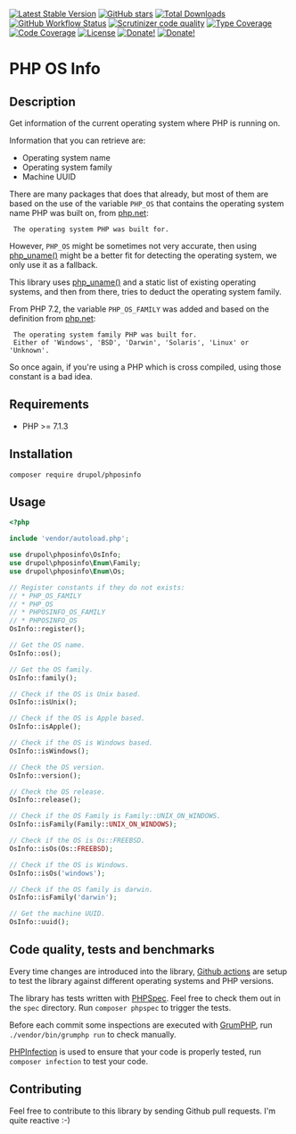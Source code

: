 [![Latest Stable Version][latest stable version]][packagist]
 [![GitHub stars][github stars]][packagist]
 [![Total Downloads][total downloads]][packagist]
 [![GitHub Workflow Status][github workflow status]][github actions]
 [![Scrutinizer code quality][code quality]][scrutinizer code quality]
 [![Type Coverage][type coverage]][sheperd type coverage]
 [![Code Coverage][code coverage]][scrutinizer code quality]
 [![License][license]][packagist]
 [![Donate!][donate github]][github sponsor]
 [![Donate!][donate paypal]][paypal sponsor]

# PHP OS Info

## Description

Get information of the current operating system where PHP is running on.

Information that you can retrieve are:

* Operating system name
* Operating system family
* Machine UUID

There are many packages that does that already, but most of them are based on
the use of the variable `PHP_OS` that contains the operating system name PHP was
built on, from [php.net](https://www.php.net/manual/en/reserved.constants.php):

     The operating system PHP was built for.

However, `PHP_OS` might be sometimes not very accurate, then using
[php_uname()](https://php.net/php_uname) might be a better fit for detecting the
operating system, we only use it as a fallback.

This library uses [php_uname()](https://php.net/php_uname) and a static list of
existing operating systems, and then from there, tries to deduct the operating
system family.

From PHP 7.2, the variable `PHP_OS_FAMILY` was added and based on the definition
from [php.net](https://www.php.net/manual/en/reserved.constants.php):

     The operating system family PHP was built for.
     Either of 'Windows', 'BSD', 'Darwin', 'Solaris', 'Linux' or 'Unknown'.

So once again, if you're using a PHP which is cross compiled, using those
constant is a bad idea.

## Requirements

* PHP >= 7.1.3

## Installation

```composer require drupol/phposinfo```

## Usage

```php
<?php

include 'vendor/autoload.php';

use drupol\phposinfo\OsInfo;
use drupol\phposinfo\Enum\Family;
use drupol\phposinfo\Enum\Os;

// Register constants if they do not exists:
// * PHP_OS_FAMILY
// * PHP_OS
// * PHPOSINFO_OS_FAMILY
// * PHPOSINFO_OS
OsInfo::register();

// Get the OS name.
OsInfo::os();

// Get the OS family.
OsInfo::family();

// Check if the OS is Unix based.
OsInfo::isUnix();

// Check if the OS is Apple based.
OsInfo::isApple();

// Check if the OS is Windows based.
OsInfo::isWindows();

// Check the OS version.
OsInfo::version();

// Check the OS release.
OsInfo::release();

// Check if the OS Family is Family::UNIX_ON_WINDOWS.
OsInfo::isFamily(Family::UNIX_ON_WINDOWS);

// Check if the OS is Os::FREEBSD.
OsInfo::isOs(Os::FREEBSD);

// Check if the OS is Windows.
OsInfo::isOs('windows');

// Check if the OS family is darwin.
OsInfo::isFamily('darwin');

// Get the machine UUID.
OsInfo::uuid();
```

## Code quality, tests and benchmarks

Every time changes are introduced into the library, [Github actions](https://github.com/drupol/phposinfo/actions) are setup
to test the library against different operating systems and PHP versions.

The library has tests written with [PHPSpec](http://www.phpspec.net/).
Feel free to check them out in the `spec` directory. Run `composer phpspec` to trigger the tests.

Before each commit some inspections are executed with [GrumPHP](https://github.com/phpro/grumphp), run `./vendor/bin/grumphp run` to check manually.

[PHPInfection](https://github.com/infection/infection) is used to ensure that your code is properly tested, run `composer infection` to test your code.

## Contributing

Feel free to contribute to this library by sending Github pull requests. I'm quite reactive :-)

[packagist]: https://packagist.org/packages/drupol/phposinfo
[latest stable version]: https://img.shields.io/packagist/v/drupol/phposinfo.svg?style=flat-square
[github stars]: https://img.shields.io/github/stars/drupol/phposinfo.svg?style=flat-square
[total downloads]: https://img.shields.io/packagist/dt/drupol/phposinfo.svg?style=flat-square
[github workflow status]: https://img.shields.io/github/workflow/status/drupol/phposinfo/Continuous%20Integration?style=flat-square
[code quality]: https://img.shields.io/scrutinizer/quality/g/drupol/phposinfo/master.svg?style=flat-square
[scrutinizer code quality]: https://scrutinizer-ci.com/g/drupol/phposinfo/?branch=master
[type coverage]: https://img.shields.io/badge/dynamic/json?style=flat-square&color=color&label=Type%20coverage&query=message&url=https%3A%2F%2Fshepherd.dev%2Fgithub%2Fdrupol%2Fphposinfo%2Fcoverage
[sheperd type coverage]: https://shepherd.dev/github/drupol/phposinfo
[code coverage]: https://img.shields.io/scrutinizer/coverage/g/drupol/phposinfo/master.svg?style=flat-square
[license]: https://img.shields.io/packagist/l/drupol/phposinfo.svg?style=flat-square
[github actions]: https://github.com/drupol/phposinfo/actions
[donate github]: https://img.shields.io/badge/Sponsor-Github-brightgreen.svg?style=flat-square
[donate paypal]: https://img.shields.io/badge/Sponsor-Paypal-brightgreen.svg?style=flat-square
[github sponsor]: https://github.com/sponsors/drupol
[paypal sponsor]: https://www.paypal.me/drupol

